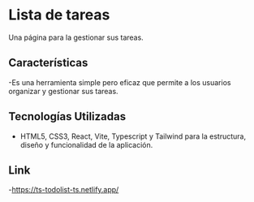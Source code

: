 # Lista de tareas


Una página para la gestionar sus tareas.

## Características

-Es una herramienta simple pero eficaz que permite a los usuarios organizar y gestionar sus tareas.

## Tecnologías Utilizadas

- HTML5, CSS3, React, Vite, Typescript y Tailwind para la estructura, diseño y funcionalidad de la aplicación.

## Link

-https://ts-todolist-ts.netlify.app/
